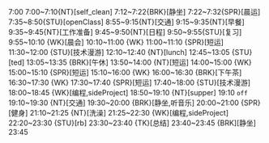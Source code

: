 7:00
7:00~7:10{NT}[self_clean]
7:12~7:22{BRK}[静坐]
7:22~7:32{SPR}[晨运]
7:35~8:50{STU}[openClass]
8:55~9:15{NT}[交通]
9:15~9:35{NT}[早餐]
9:35~9:45{NT}[工作准备]
9:45~9:50{NT}[日程]
9:50~9:55{STU}[复习]
9:55~10:10 {WK}[晨会]
10:10~11:00 {WK}
11:00~11:10 {SPR}[短运]
11:30~12:00 {STU}[技术漫游]
12:10~12:40 {NT}[lunch]
12:45~13:05 {STU}[ted]
13:05~13:35 {BRK}[午休]
13:50~14:00 {NT}[短运]
14:00~15:00 {WK}
15:00~15:10 {SPR}[短运]
15:10~16:00 {WK}
16:00~16:30 {BRK}[下午茶]
16:30~17:30 {WK}
17:30~17:40 {SPR}[短运]
17:40~18:00 {STU}[技术漫游]
18:00~18:45 {WK}[编程,sideProject]
18:50~19:10 {NT}[supper]
19:10 `off`
19:10~19:30 {NT}[交通]
19:30~20:00 {BRK}[静坐,听音乐]
20:00~21:00 {SPR}[健身]
21:10~21:25 {NT}[洗澡]
21:25~22:30 {WK}[编程,sideProject]
22:20~23:30 {STU}[rb]
23:30~23:40 {TK}[总结]
23:40~23:45 {BRK][静坐]
23:45



